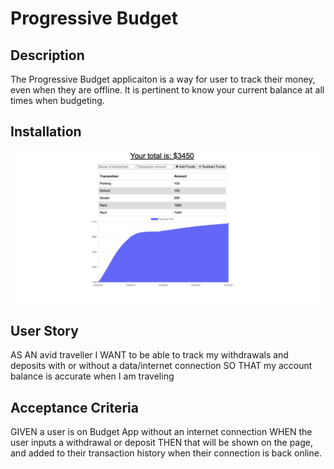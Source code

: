 # Progressive Budget 

## Description 
The Progressive Budget applicaiton is a way for user to track their money, even when they are offline. It is pertinent to know your current balance at all times when budgeting. 

## Installation
![Budget List](Develop/public/assets/add-budget.png)

## User Story
AS AN avid traveller
I WANT to be able to track my withdrawals and deposits with or without a data/internet connection
SO THAT my account balance is accurate when I am traveling

## Acceptance Criteria
GIVEN a user is on Budget App without an internet connection
WHEN the user inputs a withdrawal or deposit
THEN that will be shown on the page, and added to their transaction history when their connection is back online.